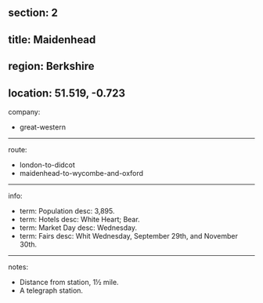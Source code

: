 section: 2
----
title: Maidenhead
----
region: Berkshire
----
location: 51.519, -0.723
----
company:
- great-western
----
route:
- london-to-didcot
- maidenhead-to-wycombe-and-oxford
----
info:
- term: Population
  desc: 3,895.
- term: Hotels
  desc: White Heart; Bear.
- term: Market Day
  desc: Wednesday.
- term: Fairs
  desc: Whit Wednesday, September 29th, and November 30th.
----
notes:
- Distance from station, 1½ mile.
- A telegraph station.
